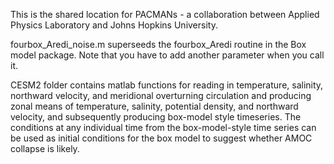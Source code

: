 This is the shared location for PACMANs - a collaboration between Applied Physics Laboratory and Johns Hopkins University.


fourbox_Aredi_noise.m superseeds the fourbox_Aredi routine in the Box model package.
Note that you have to add another parameter when you call it.

CESM2 folder contains matlab functions for reading in temperature, salinity, northward velocity, and meridional overturning circulation and producing zonal means of temperature, salinity, potential density, and northward velocity, and subsequently producing box-model style timeseries. The conditions at any individual time from the box-model-style time series can be used as initial conditions for the box model to suggest whether AMOC collapse is likely.
